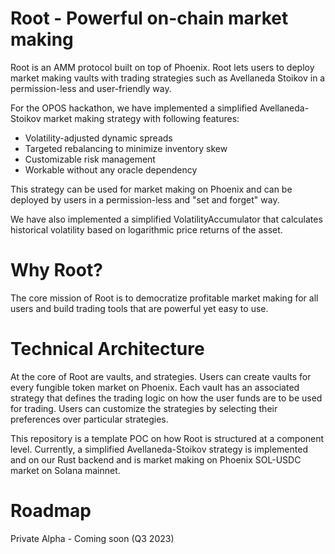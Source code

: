# Root - Powerful on-chain market making

Root is an AMM protocol built on top of Phoenix. Root lets users to deploy market making vaults with trading strategies such as Avellaneda Stoikov in a permission-less and user-friendly way.

For the OPOS hackathon, we have implemented a simplified Avellaneda-Stoikov market making strategy with following features:

 - Volatility-adjusted dynamic spreads
 - Targeted rebalancing to minimize inventory skew
 - Customizable risk management
 - Workable without any oracle dependency

This strategy can be used for market making on Phoenix  and can be deployed by users in a permission-less and "set and forget" way.

We have also implemented a simplified VolatilityAccumulator that calculates historical volatility based on logarithmic price returns of the asset.


# Why Root?

The core mission of Root is to democratize profitable market making for all users and build trading tools that are powerful yet easy to use.

# Technical Architecture
 
 At the core of Root are vaults, and strategies. Users can create vaults for every fungible token market on Phoenix. Each vault has an associated strategy that defines the trading logic on how the user funds are to be used for trading. Users can customize the strategies by selecting their preferences over particular strategies.
 
This repository is a template POC on how Root is structured at a component level. Currently, a simplified Avellaneda-Stoikov strategy is implemented and on our Rust backend and is market making on Phoenix SOL-USDC market on Solana mainnet.

# Roadmap

Private Alpha - Coming soon (Q3 2023)